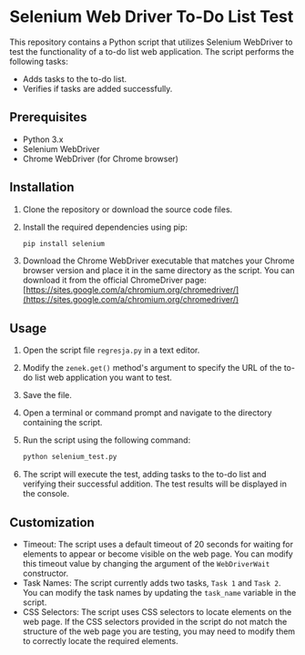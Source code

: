 # Selenium Web Driver To-Do List Test

This repository contains a Python script that utilizes Selenium WebDriver to test the functionality of a to-do list web application. The script performs the following tasks:

- Adds tasks to the to-do list.
- Verifies if tasks are added successfully.

## Prerequisites

- Python 3.x
- Selenium WebDriver
- Chrome WebDriver (for Chrome browser)

## Installation

1. Clone the repository or download the source code files.
2. Install the required dependencies using pip:

   ```bash
   pip install selenium
   ```
   
3. Download the Chrome WebDriver executable that matches your Chrome browser version and place it in the same directory as the script. You can download it from the official ChromeDriver page: [https://sites.google.com/a/chromium.org/chromedriver/](https://sites.google.com/a/chromium.org/chromedriver/)

## Usage

1. Open the script file `regresja.py` in a text editor.
2. Modify the `zenek.get()` method's argument to specify the URL of the to-do list web application you want to test.
3. Save the file.
4. Open a terminal or command prompt and navigate to the directory containing the script.
5. Run the script using the following command:

   ```bash
   python selenium_test.py
   ```

6. The script will execute the test, adding tasks to the to-do list and verifying their successful addition. The test results will be displayed in the console.

## Customization

- Timeout: The script uses a default timeout of 20 seconds for waiting for elements to appear or become visible on the web page. You can modify this timeout value by changing the argument of the `WebDriverWait` constructor.
- Task Names: The script currently adds two tasks, `Task 1` and `Task 2`. You can modify the task names by updating the `task_name` variable in the script.
- CSS Selectors: The script uses CSS selectors to locate elements on the web page. If the CSS selectors provided in the script do not match the structure of the web page you are testing, you may need to modify them to correctly locate the required elements.
